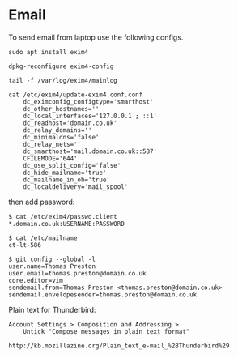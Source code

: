 # Email
To send email from laptop use the following configs.

    sudo apt install exim4

    dpkg-reconfigure exim4-config

    tail -f /var/log/exim4/mainlog

    cat /etc/exim4/update-exim4.conf.conf
        dc_eximconfig_configtype='smarthost'
        dc_other_hostnames=''
        dc_local_interfaces='127.0.0.1 ; ::1'
        dc_readhost='domain.co.uk'
        dc_relay_domains=''
        dc_minimaldns='false'
        dc_relay_nets=''
        dc_smarthost='mail.domain.co.uk::587'
        CFILEMODE='644'
        dc_use_split_config='false'
        dc_hide_mailname='true'
        dc_mailname_in_oh='true'
        dc_localdelivery='mail_spool'

then add password:
```
$ cat /etc/exim4/passwd.client
*.domain.co.uk:USERNAME:PASSWORD
```

    $ cat /etc/mailname
    ct-lt-586

    $ git config --global -l
    user.name=Thomas Preston
    user.email=thomas.preston@domain.co.uk
    core.editor=vim
    sendemail.from=Thomas Preston <thomas.preston@domain.co.uk>
    sendemail.envelopesender=thomas.preston@domain.co.uk


Plain text for Thunderbird:

    Account Settings > Composition and Addressing >
        Untick "Compose messages in plain text format"

    http://kb.mozillazine.org/Plain_text_e-mail_%28Thunderbird%29
